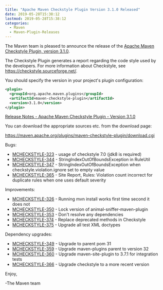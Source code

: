 ```yaml
---
title: "Apache Maven Checkstyle Plugin Version 3.1.0 Released"
date: 2019-05-28T15:38:12
lastmod: 2019-05-28T15:38:12
categories:
  - Maven
  - Maven-Plugin-Releases
---
```

The Maven team is pleased to announce the release of the 
[Apache Maven Checkstyle Plugin, version 3.1.0](https://maven.apache.org/plugins/maven-checkstyle-plugin/).

The Checkstyle Plugin generates a report regarding the code style used by the
developers. For more information about Checkstyle, see
https://checkstyle.sourceforge.net/.

You should specify the version in your project's plugin configuration:

```xml
<plugin>
  <groupId>org.apache.maven.plugins</groupId>
  <artifactId>maven-checkstyle-plugin</artifactId>
  <version>3.1.0</version>
</plugin>
``` 

<!-- more -->

[Release Notes - Apache Maven Checkstyle Plugin - Version 3.1.0](https://issues.apache.org/jira/secure/ReleaseNote.jspa?projectId=12317223&version=12342397)

You can download the appropriate sources etc. from the download page:

https://maven.apache.org/plugins/maven-checkstyle-plugin/download.cgi

Bugs:

 * [MCHECKSTYLE-323](https://issues.apache.org/jira/browse/MCHECKSTYLE-323) - usage of checkstyle 7.0 (jdk8 is required)
 * [MCHECKSTYLE-344](https://issues.apache.org/jira/browse/MCHECKSTYLE-344) - StringIndexOutOfBoundsException in RuleUtil
 * [MCHECKSTYLE-347](https://issues.apache.org/jira/browse/MCHECKSTYLE-347) - StringIndexOutOfBoundsException when checkstyle.violation.ignore set to empty value
 * [MCHECKSTYLE-365](https://issues.apache.org/jira/browse/MCHECKSTYLE-365) - Site Report, Rules: Violation count incorrect for duplicate rules when one uses default severity

Improvements:

 * [MCHECKSTYLE-326](https://issues.apache.org/jira/browse/MCHECKSTYLE-326) - Running mvn install works first time second it does not
 * [MCHECKSTYLE-350](https://issues.apache.org/jira/browse/MCHECKSTYLE-350) - Lock version of animal-sniffer-maven-plugin
 * [MCHECKSTYLE-353](https://issues.apache.org/jira/browse/MCHECKSTYLE-353) - Don't resolve any dependencies
 * [MCHECKSTYLE-374](https://issues.apache.org/jira/browse/MCHECKSTYLE-374) - Replace deprecated methods in Checkstyle
 * [MCHECKSTYLE-375](https://issues.apache.org/jira/browse/MCHECKSTYLE-375) - Upgrade all test XML doctypes

Dependency upgrades:

 * [MCHECKSTYLE-349](https://issues.apache.org/jira/browse/MCHECKSTYLE-349) - Upgrade to parent pom 31
 * [MCHECKSTYLE-359](https://issues.apache.org/jira/browse/MCHECKSTYLE-359) - Upgrade maven-plugins parent to version 32
 * [MCHECKSTYLE-360](https://issues.apache.org/jira/browse/MCHECKSTYLE-360) - Upgrade maven-site-plugin to 3.7.1 for integration tests
 * [MCHECKSTYLE-366](https://issues.apache.org/jira/browse/MCHECKSTYLE-366) - Upgrade checkstyle to a more recent version

Enjoy,

-The Maven team

